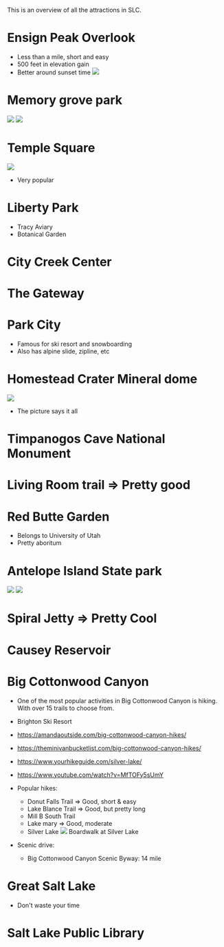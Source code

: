 This is an overview of all the attractions in SLC.
# Ensign Peak Overlook
- Less than a mile, short and easy
- 500 feet in elevation gain
- Better around sunset time
![](https://i.imgur.com/4EC6czk.jpg)

# Memory grove park
![](https://i.imgur.com/yDF8vhI.jpg)
![](https://i.imgur.com/uOpNydN.jpg)

# Temple Square  
![](https://i.imgur.com/ZFqQCbp.png)
- Very popular
# Liberty Park
- Tracy Aviary
- Botanical Garden
# City Creek Center
# The Gateway
# Park City
- Famous for ski resort and snowboarding
- Also has alpine slide, zipline, etc

# Homestead Crater Mineral dome
![](https://i.imgur.com/WZhHFEX.png)
- The picture says it all
# Timpanogos Cave National Monument

# Living Room trail => Pretty good
# Red Butte Garden
- Belongs to University of Utah
- Pretty aboritum
# Antelope Island State park
![](https://i.imgur.com/YUmeJNY.jpg)
![](https://i.imgur.com/XnTaYGU.png)

# Spiral Jetty => Pretty Cool
# Causey Reservoir
# Big Cottonwood Canyon
- One of the most popular activities in Big Cottonwood Canyon is hiking. With over 15 trails to choose from.
- Brighton Ski Resort
- https://amandaoutside.com/big-cottonwood-canyon-hikes/
- https://theminivanbucketlist.com/big-cottonwood-canyon-hikes/
- https://www.yourhikeguide.com/silver-lake/
- https://www.youtube.com/watch?v=MfTOFy5sUmY
- Popular hikes:
	- Donut Falls Trail => Good, short & easy
	- Lake Blance Trail => Good, but pretty long
	- Mill B South Trail
	- Lake mary => Good, moderate
	- Silver Lake ![](https://i.imgur.com/IVDJ5C2.jpg) Boardwalk at Silver Lake

- Scenic drive: 
	- Big Cottonwood Canyon Scenic Byway: 14 mile
# Great Salt Lake
- Don't waste your time
# Salt Lake Public Library


